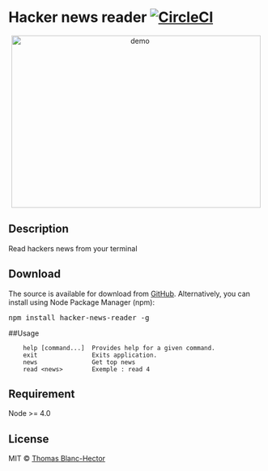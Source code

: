 # Hacker news reader [![CircleCI](https://circleci.com/gh/jsnomad/hacker-news-reader.svg?style=svg)](https://circleci.com/gh/jsnomad/hacker-news-reader)

<p align="center">
  <img src="https://raw.githubusercontent.com/jsnomad/hacker-news-reader/master/demo.gif" alt="demo" height=340 width=492 />
</p>

## Description
Read hackers news from your terminal

## Download
The source is available for download from
[GitHub](https://github.com/jsnomad/hacker-news-reader).
Alternatively, you can install using Node Package Manager (npm):
<pre>
npm install hacker-news-reader -g
</pre>

##Usage

```
    help [command...]  Provides help for a given command.
    exit               Exits application.
    news               Get top news
    read <news>        Exemple : read 4
```

## Requirement
Node >= 4.0

## License
MIT &copy; [Thomas Blanc-Hector](https://github.com/jsnomad)
